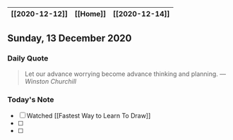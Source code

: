 | [[2020-12-12]] | [[Home]] | [[2020-12-14]] |
| :-: | :-: | :-: |

## Sunday, 13 December 2020

### Daily Quote
> Let our advance worrying become advance thinking and planning.
> &mdash; <cite>Winston Churchill</cite>

### Today's Note

- [ ] Watched [[Fastest Way to Learn To Draw]]
- [ ] 
- [ ] 